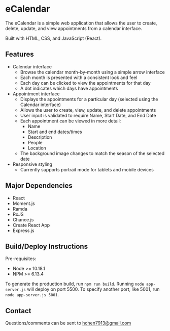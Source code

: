 # eCalendar #

The eCalendar is a simple web application that allows the user to create, delete, update, and view appointments from a calendar interface. 

Built with HTML, CSS, and JavaScript (React).

## Features

- Calendar interface
    - Browse the calendar month-by-month using a simple arrow interface
    - Each month is presented with a consistent look and feel
    - Each day can be clicked to view the appointments for that day
    - A dot indicates which days have appointments
- Appointment interface
    - Displays the appointments for a particular day (selected using the Calendar interface)
    - Allows the user to create, view, update, and delete appointments
    - User input is validated to require Name, Start Date, and End Date
    - Each appointment can be viewed in more detail:
        - Name
        - Start and end dates/times
        - Description
        - People
        - Location
    - The background image changes to match the season of the selected date
- Responsive styling
    - Currently supports portrait mode for tablets and mobile devices

## Major Dependencies 

- React
- Moment.js
- Ramda
- RxJS
- Chance.js
- Create React App
- Express.js


## Build/Deploy Instructions

Pre-requisites:

- Node >= 10.18.1
- NPM >= 6.13.4

To generate the production build, run `npm run build`. Running `node app-server.js` will deploy on port 5500. To specify another port, like 5001, run `node app-server.js 5001`.

## Contact

Questions/comments can be sent to <hchen7913@gmail.com>